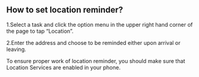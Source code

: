 ## How to set location reminder?

1.Select a task and click the option menu in the upper right hand corner of the page to tap “Location”.

2.Enter the address and choose to be reminded either upon arrival or leaving.

To ensure proper work of location reminder, you should make sure that Location Services are enabled in your phone.
